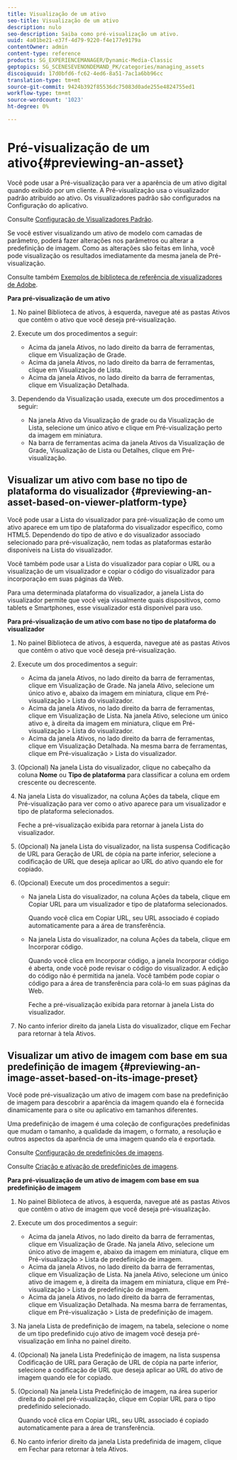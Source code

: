 ```yaml
---
title: Visualização de um ativo
seo-title: Visualização de um ativo
description: nulo
seo-description: Saiba como pré-visualização um ativo.
uuid: 4a01be21-e37f-4d79-9220-f4e177e9179a
contentOwner: admin
content-type: reference
products: SG_EXPERIENCEMANAGER/Dynamic-Media-Classic
geptopics: SG_SCENESEVENONDEMAND_PK/categories/managing_assets
discoiquuid: 17d0bfd6-fc62-4ed6-8a51-7ac1a6bb96cc
translation-type: tm+mt
source-git-commit: 9424b392f85536dc75083d0ade255e4824755ed1
workflow-type: tm+mt
source-wordcount: '1023'
ht-degree: 0%

---
```



# Pré-visualização de um ativo{#previewing-an-asset}

Você pode usar a Pré-visualização para ver a aparência de um ativo digital quando exibido por um cliente. A Pré-visualização usa o visualizador padrão atribuído ao ativo. Os visualizadores padrão são configurados na Configuração do aplicativo.

Consulte [Configuração de Visualizadores Padrão](application-setup.md#configuring_default_viewers).

Se você estiver visualizando um ativo de modelo com camadas de parâmetro, poderá fazer alterações nos parâmetros ou alterar a predefinição de imagem. Como as alterações são feitas em linha, você pode visualização os resultados imediatamente da mesma janela de Pré-visualização.

Consulte também [Exemplos de biblioteca de referência de visualizadores de Adobe](https://landing.adobe.com/en/na/dynamic-media/ctir-2755/live-demos.html).

**Para pré-visualização de um ativo**

1. No painel Biblioteca de ativos, à esquerda, navegue até as pastas Ativos que contêm o ativo que você deseja pré-visualização.
1. Execute um dos procedimentos a seguir:

   * Acima da janela Ativos, no lado direito da barra de ferramentas, clique em Visualização de Grade.
   * Acima da janela Ativos, no lado direito da barra de ferramentas, clique em Visualização de Lista.
   * Acima da janela Ativos, no lado direito da barra de ferramentas, clique em Visualização Detalhada.

1. Dependendo da Visualização usada, execute um dos procedimentos a seguir:

   * Na janela Ativo da Visualização de grade ou da Visualização de Lista, selecione um único ativo e clique em Pré-visualização perto da imagem em miniatura.
   * Na barra de ferramentas acima da janela Ativos da Visualização de Grade, Visualização de Lista ou Detalhes, clique em Pré-visualização.

## Visualizar um ativo com base no tipo de plataforma do visualizador {#previewing-an-asset-based-on-viewer-platform-type}

Você pode usar a Lista do visualizador para pré-visualização de como um ativo aparece em um tipo de plataforma do visualizador específico, como HTML5. Dependendo do tipo de ativo e do visualizador associado selecionado para pré-visualização, nem todas as plataformas estarão disponíveis na Lista do visualizador.

Você também pode usar a Lista do visualizador para copiar o URL ou a visualização de um visualizador e copiar o código do visualizador para incorporação em suas páginas da Web.

Para uma determinada plataforma do visualizador, a janela Lista do visualizador permite que você veja visualmente quais dispositivos, como tablets e Smartphones, esse visualizador está disponível para uso.

**Para pré-visualização de um ativo com base no tipo de plataforma do visualizador**

1. No painel Biblioteca de ativos, à esquerda, navegue até as pastas Ativos que contêm o ativo que você deseja pré-visualização.
1. Execute um dos procedimentos a seguir:

   * Acima da janela Ativos, no lado direito da barra de ferramentas, clique em Visualização de Grade. Na janela Ativo, selecione um único ativo e, abaixo da imagem em miniatura, clique em Pré-visualização > Lista do visualizador.
   * Acima da janela Ativos, no lado direito da barra de ferramentas, clique em Visualização de Lista. Na janela Ativo, selecione um único ativo e, à direita da imagem em miniatura, clique em Pré-visualização > Lista do visualizador.
   * Acima da janela Ativos, no lado direito da barra de ferramentas, clique em Visualização Detalhada. Na mesma barra de ferramentas, clique em Pré-visualização > Lista do visualizador.

1. (Opcional) Na janela Lista do visualizador, clique no cabeçalho da coluna **Nome** ou **Tipo de plataforma** para classificar a coluna em ordem crescente ou decrescente.
1. Na janela Lista do visualizador, na coluna Ações da tabela, clique em Pré-visualização para ver como o ativo aparece para um visualizador e tipo de plataforma selecionados.

   Feche a pré-visualização exibida para retornar à janela Lista do visualizador.

1. (Opcional) Na janela Lista do visualizador, na lista suspensa Codificação de URL para Geração de URL de cópia na parte inferior, selecione a codificação de URL que deseja aplicar ao URL do ativo quando ele for copiado.
1. (Opcional) Execute um dos procedimentos a seguir:

   * Na janela Lista do visualizador, na coluna Ações da tabela, clique em Copiar URL para um visualizador e tipo de plataforma selecionados.

      Quando você clica em Copiar URL, seu URL associado é copiado automaticamente para a área de transferência.

   * Na janela Lista do visualizador, na coluna Ações da tabela, clique em Incorporar código.

      Quando você clica em Incorporar código, a janela Incorporar código é aberta, onde você pode revisar o código do visualizador. A edição do código não é permitida na janela. Você também pode copiar o código para a área de transferência para colá-lo em suas páginas da Web.

      Feche a pré-visualização exibida para retornar à janela Lista do visualizador.

1. No canto inferior direito da janela Lista do visualizador, clique em Fechar para retornar à tela Ativos.

## Visualizar um ativo de imagem com base em sua predefinição de imagem {#previewing-an-image-asset-based-on-its-image-preset}

Você pode pré-visualização um ativo de imagem com base na predefinição de imagem para descobrir a aparência da imagem quando ela é fornecida dinamicamente para o site ou aplicativo em tamanhos diferentes.

Uma predefinição de imagem é uma coleção de configurações predefinidas que mudam o tamanho, a qualidade da imagem, o formato, a resolução e outros aspectos da aparência de uma imagem quando ela é exportada.

Consulte [Configuração de predefinições de imagens](setting-image-presets.md#setting_up_image_presets).

Consulte [Criação e ativação de predefinições de imagens](creating-enabling-image-presets.md#creating_and_enabling_image_presets).

**Para pré-visualização de um ativo de imagem com base em sua predefinição de imagem**

1. No painel Biblioteca de ativos, à esquerda, navegue até as pastas Ativos que contêm o ativo de imagem que você deseja pré-visualização.
1. Execute um dos procedimentos a seguir:

   * Acima da janela Ativos, no lado direito da barra de ferramentas, clique em Visualização de Grade. Na janela Ativo, selecione um único ativo de imagem e, abaixo da imagem em miniatura, clique em Pré-visualização > Lista de predefinição de imagem.
   * Acima da janela Ativos, no lado direito da barra de ferramentas, clique em Visualização de Lista. Na janela Ativo, selecione um único ativo de imagem e, à direita da imagem em miniatura, clique em Pré-visualização > Lista de predefinição de imagem.
   * Acima da janela Ativos, no lado direito da barra de ferramentas, clique em Visualização Detalhada. Na mesma barra de ferramentas, clique em Pré-visualização > Lista de predefinição de imagem.

1. Na janela Lista de predefinição de imagem, na tabela, selecione o nome de um tipo predefinido cujo ativo de imagem você deseja pré-visualização em linha no painel direito.
1. (Opcional) Na janela Lista Predefinição de imagem, na lista suspensa Codificação de URL para Geração de URL de cópia na parte inferior, selecione a codificação de URL que deseja aplicar ao URL do ativo de imagem quando ele for copiado.
1. (Opcional) Na janela Lista Predefinição de imagem, na área superior direita do painel pré-visualização, clique em Copiar URL para o tipo predefinido selecionado.

   Quando você clica em Copiar URL, seu URL associado é copiado automaticamente para a área de transferência.

1. No canto inferior direito da janela Lista predefinida de imagem, clique em Fechar para retornar à tela Ativos.

